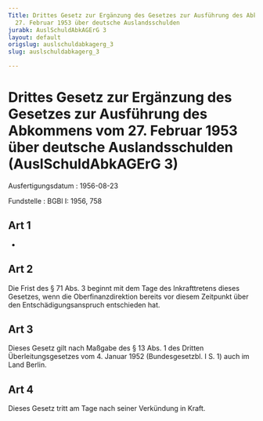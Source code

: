 ```yaml
---
Title: Drittes Gesetz zur Ergänzung des Gesetzes zur Ausführung des Abkommens vom
  27. Februar 1953 über deutsche Auslandsschulden
jurabk: AuslSchuldAbkAGErG 3
layout: default
origslug: auslschuldabkagerg_3
slug: auslschuldabkagerg_3

---
```


# Drittes Gesetz zur Ergänzung des Gesetzes zur Ausführung des Abkommens vom 27. Februar 1953 über deutsche Auslandsschulden (AuslSchuldAbkAGErG 3)

Ausfertigungsdatum
:   1956-08-23

Fundstelle
:   BGBl I: 1956, 758



## Art 1

-


## Art 2

Die Frist des § 71 Abs. 3 beginnt mit dem Tage des Inkrafttretens dieses Gesetzes, wenn die Oberfinanzdirektion bereits vor diesem Zeitpunkt über den Entschädigungsanspruch entschieden hat.


## Art 3

Dieses Gesetz gilt nach Maßgabe des § 13 Abs. 1 des Dritten Überleitungsgesetzes vom 4. Januar 1952 (Bundesgesetzbl. I S. 1) auch im Land Berlin.


## Art 4

Dieses Gesetz tritt am Tage nach seiner Verkündung in Kraft.


